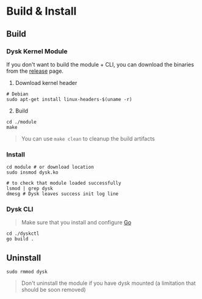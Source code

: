 # Build & Install #

## Build ##

### Dysk Kernel Module ###
If you don't want to build the module + CLI, you can download the binaries from the [release](https://github.com/khenidak/dysk/releases) page.


1. Download kernel header

```
# Debian
sudo apt-get install linux-headers-$(uname -r)
```

2. Build

```
cd ./module
make 
```

> You can use ``` make clean ``` to cleanup the build artifacts 

### Install ###

```
cd module # or download location
sudo insmod dysk.ko

# to check that module loaded successfully 
lsmod | grep dysk
dmesg # Dysk leaves success init log line
```

### Dysk CLI ###

> Make sure that you install and configure [Go](https://golang.org/doc/install) 

```
cd ./dyskctl 
go build .
```

## Uninstall ##

```
sudo rmmod dysk
```

> Don't uninstall the module if you have dysk mounted (a limitation that should be soon removed)
